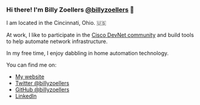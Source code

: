 ### Hi there! I'm Billy Zoellers [@billyzoellers](https://twitter.com/billyzoellers) 👋 

I am located in the Cincinnati, Ohio. 🇺🇸

At work, I like to participate in the [Cisco DevNet community](https://twitter.com/ciscodevnet) and build tools to help automate network infrastructure.

In my free time, I enjoy dabbling in home automation technology.

You can find me on:

* [My website](https://billy.zoellers.us/)
* [Twitter @billyzoellers](https://twitter.com/billyzoellers)
* [GitHub @billyzoellers](https://github.com/billyzoellers)
* [LinkedIn](https://linkedin.com/in/billyzoellers)
